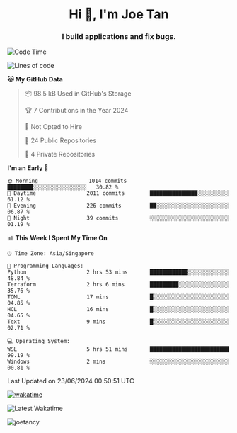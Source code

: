 <h1 align="center">Hi 👋, I'm Joe Tan</h1>
<h3 align="center">I build applications and fix bugs.</h3>

<!--START_SECTION:waka-->
![Code Time](http://img.shields.io/badge/Code%20Time-1%2C377%20hrs%209%20mins-blue)

![Lines of code](https://img.shields.io/badge/From%20Hello%20World%20I%27ve%20Written-46.5%20million%20lines%20of%20code-blue)

**🐱 My GitHub Data** 

> 📦 98.5 kB Used in GitHub's Storage 
 > 
> 🏆 7 Contributions in the Year 2024
 > 
> 🚫 Not Opted to Hire
 > 
> 📜 24 Public Repositories 
 > 
> 🔑 4 Private Repositories 
 > 
**I'm an Early 🐤** 

```text
🌞 Morning                1014 commits        ████████░░░░░░░░░░░░░░░░░   30.82 % 
🌆 Daytime                2011 commits        ███████████████░░░░░░░░░░   61.12 % 
🌃 Evening                226 commits         ██░░░░░░░░░░░░░░░░░░░░░░░   06.87 % 
🌙 Night                  39 commits          ░░░░░░░░░░░░░░░░░░░░░░░░░   01.19 % 
```


📊 **This Week I Spent My Time On** 

```text
🕑︎ Time Zone: Asia/Singapore

💬 Programming Languages: 
Python                   2 hrs 53 mins       ████████████░░░░░░░░░░░░░   48.84 % 
Terraform                2 hrs 6 mins        █████████░░░░░░░░░░░░░░░░   35.76 % 
TOML                     17 mins             █░░░░░░░░░░░░░░░░░░░░░░░░   04.85 % 
HCL                      16 mins             █░░░░░░░░░░░░░░░░░░░░░░░░   04.65 % 
Text                     9 mins              █░░░░░░░░░░░░░░░░░░░░░░░░   02.71 % 

💻 Operating System: 
WSL                      5 hrs 51 mins       █████████████████████████   99.19 % 
Windows                  2 mins              ░░░░░░░░░░░░░░░░░░░░░░░░░   00.81 % 
```


 Last Updated on 23/06/2024 00:50:51 UTC
<!--END_SECTION:waka-->
[![wakatime](https://wakatime.com/badge/user/e0e3a0f0-6d69-4241-946d-0baaf7b91278.svg)](https://wakatime.com/@e0e3a0f0-6d69-4241-946d-0baaf7b91278)

![Latest Wakatime](https://github.com/joetancy/joetancy/workflows/Latest%20Wakatime/badge.svg)

<p align="left"> <img src="https://komarev.com/ghpvc/?username=joetancy" alt="joetancy" /> </p>


